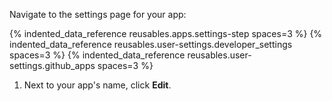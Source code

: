 Navigate to the settings page for your app:

{% indented_data_reference reusables.apps.settings-step spaces=3 %}
{% indented_data_reference reusables.user-settings.developer_settings spaces=3 %}
{% indented_data_reference reusables.user-settings.github_apps spaces=3 %}

   1. Next to your app's name, click **Edit**.
